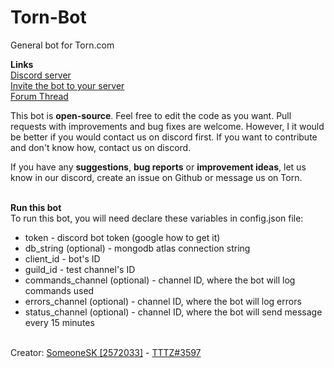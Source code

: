 # Torn-Bot
General bot for Torn.com  

**Links**  
[Discord server](https://discord.gg/3RmCckhXWg)  
[Invite the bot to your server](https://discord.com/api/oauth2/authorize?client_id=892034594700951593&permissions=8&scope=bot%20applications.commands)  
[Forum Thread](https://www.torn.com/forums.php#p=threads&f=67&t=16249233&b=0&a=0)  

This bot is **open-source**. Feel free to edit the code as you want. Pull requests with improvements and bug fixes are welcome. However, I it would be better if you would contact us on discord first. If you want to contribute and don't know how, contact us on discord.

If you have any **suggestions**, **bug reports** or **improvement ideas**, let us know in our discord, create an issue on Github or message us on Torn.

<br>**Run this bot**  
To run this bot, you will need declare these variables in config.json file:

- token - discord bot token (google how to get it) 
- db_string (optional) - mongodb atlas connection string 
- client_id - bot's ID
- guild_id - test channel's ID
- commands_channel (optional) - channel ID, where the bot will log commands used
- errors_channel (optional) - channel ID, where the bot will log errors
- status_channel (optional) - channel ID, where the bot will send message every 15 minutes

<br>Creator: [SomeoneSK [2572033]](https://www.torn.com/profiles.php?XID=2572033) - [TTTZ#3597](https://discord.com/users/411588198280593418)